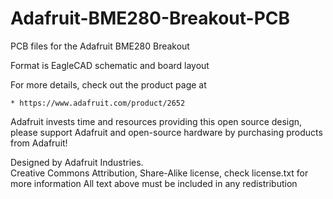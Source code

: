 # Adafruit-BME280-Breakout-PCB
PCB files for the Adafruit BME280 Breakout

Format is EagleCAD schematic and board layout

For more details, check out the product page at

    * https://www.adafruit.com/product/2652

Adafruit invests time and resources providing this open source design, 
please support Adafruit and open-source hardware by purchasing 
products from Adafruit!

Designed by Adafruit Industries.  
Creative Commons Attribution, Share-Alike license, check license.txt for more information
All text above must be included in any redistribution